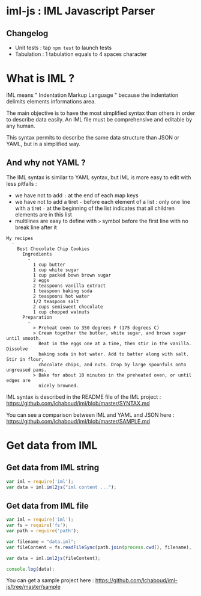 iml-js : IML Javascript Parser
===
Changelog
---
* Unit tests : tap ```npm test``` to launch tests
* Tabulation : 1 tabulation equals to 4 spaces character

What is IML ?
===

IML means " Indentation Markup Language " because the indentation delimits elements informations area.

The main objective  is to have the most simplified syntax than others in order to describe data easily.
An IML file must be comprehensive and editable by any human.

This syntax permits to describe the same data structure than JSON or YAML, but in a simplified way.

And why not YAML ?
---
The IML syntax is similar to YAML syntax, but IML is more easy to edit with less pitfalls :
 - we have not to add ```:``` at the end of each map keys
 - we have not to add a tiret ```-``` before each element of a list : only one line with a tiret ```-``` at the beginning of the list indicates that all children elements are in this list
 - multilines are easy to define with ```>``` symbol before the first line with no break line after it

```
My recipes
  -
    Best Chocolate Chip Cookies
      Ingredients
        -
          1 cup butter
          1 cup white sugar
          1 cup packed bown brown sugar
          2 eggs
          2 teaspoons vanilla extract
          1 teaspoon baking soda
          2 teaspoons hot water
          1/2 teaspoon salt
          2 cups semisweet chocolate
          1 cup chopped walnuts
      Preparation
        -
          > Preheat oven to 350 degrees F (175 degrees C)
          > Cream together the butter, white sugar, and brown sugar until smooth. 
            Beat in the eggs one at a time, then stir in the vanilla. Dissolve 
            baking soda in hot water. Add to batter along with salt. Stir in flour, 
            chocolate chips, and nuts. Drop by large spoonfuls onto ungreased pans.
          > Bake for about 10 minutes in the preheated oven, or until edges are 
            nicely browned.
```

IML syntax is described in the README file of the IML project : 
https://github.com/lchaboud/iml/blob/master/SYNTAX.md

You can see a comparison between IML and YAML and JSON here :
https://github.com/lchaboud/iml/blob/master/SAMPLE.md

Get data from IML
===

Get data from IML string
---
```js
var iml = require('iml');
var data = iml.iml2js("iml content ...");
```

Get data from IML file
---
```js
var iml = require('iml');
var fs = require('fs');
var path = require('path');

var filename = "data.iml";
var fileContent = fs.readFileSync(path.join(process.cwd(), filename), 'utf8');

var data = iml.iml2js(fileContent);

console.log(data);
```

You can get a sample project here :
https://github.com/lchaboud/iml-js/tree/master/sample
